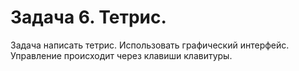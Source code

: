 # Задача 6. Тетрис.

Задача написать тетрис. Использовать графический интерфейс. Управление происходит через клавиши клавитуры.
